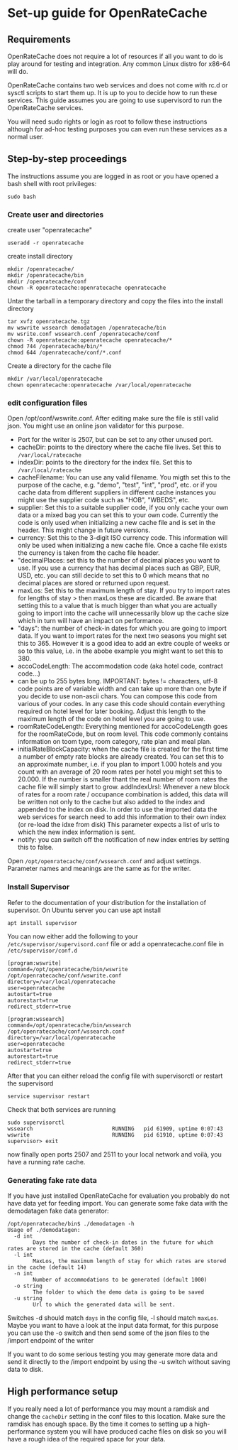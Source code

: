# Set-up guide for OpenRateCache #

## Requirements ##
OpenRateCache does not require a lot of resources if all you want to do 
is play around for testing and integration. Any common Linux distro
for x86-64 will do.

OpenRateCache contains two web services and does not come with rc.d 
or sysctl scripts to start them up. It is up to you to decide 
how to run these services. This guide assumes you are going
to use supervisord to run the OpenRateCache services.

You will need sudo rights or login as root to follow these instructions
although for ad-hoc testing purposes you can even run these services as
a normal user.

## Step-by-step proceedings ##

The instructions assume you are logged in as root or you have opened
a bash shell with root privileges:
```
sudo bash
```

### Create user and directories ###

create user "openratecache"
```
useradd -r openratecache
```

create install directory
```
mkdir /openratecache/
mkdir /openratecache/bin
mkdir /openratecache/conf
chown -R openratecache:openratecache openratecache
```

Untar the tarball in a temporary directory and copy 
the files into the install directory

```
tar xvfz openratecache.tgz
mv wswrite wssearch demodatagen /openratecache/bin
mv wsrite.conf wssearch.conf /openratecache/conf
chown -R openratecache:openratecache openratecache/*
chmod 744 /openratecache/bin/*
chmod 644 /openratecache/conf/*.conf
```

Create a directory for the cache file
```
mkdir /var/local/openratecache
chown openratecache:openratecache /var/local/openratecache
```
### edit configuration files ###

Open /opt/conf/wswrite.conf. After editing make sure the file
is still valid json. You might use an online json validator
for this purpose.

- Port for the writer is 2507, but can be set to any other 
  unused port.
- cacheDir: points to the directory where the cache file lives. 
  Set this to `/var/local/ratecache`
- indexDir: points to the directory for the index file. 
  Set this to `/var/local/ratecache`
- cacheFilename: You can use any valid filename. You migth set this
  to the purpose of the cache, e.g. "demo", "test", "int", "prod", etc.
  or if you cache data from different suppliers in different cache 
  instances you might use the supplier code such as "HOB", "WBEDS", etc.
- supplier: Set this to a suitable supplier code, if you only cache
  your own data or a mixed bag you can set this to your own code. Currently
  the code is only used when initializing a new cache file and is set in 
  the header. This might change in future versions.
- currency: Set this to the 3-digit ISO currency code. This information will
  only be used when initializing a new cache file. Once a cache file exists
  the currency is taken from the cache file header.
- "decimalPlaces: set this to the number of decimal places you want to use.
  If you use a currency that has decimal places such as GBP, EUR, USD, etc.
  you can still decide to set this to 0 which means that no decimal places
  are stored or returned upon request.
- maxLos: Set this to the maximum length of stay. If you try to import rates 
  for lengths of stay > then maxLos these are dicarded. Be aware that setting
  this to a value that is much bigger than what you are actually going to 
  import into the cache will unnecessarily blow up the cache size which in 
  turn will have an impact on performance.
- "days": the number of check-in dates for which you are going to import data.
  If you want to import rates for the next two seasons you might set this to
  365. However it is a good idea to add an extre couple of weeks or so to this
  value, i.e. in the abobe example you might want to set this to 380.
- accoCodeLength: The accommodation code (aka hotel code, contract code...)
- can be up to 255 bytes long. IMPORTANT: bytes != characters, utf-8 code
  points are of variable width and can take up more than one byte if you 
  decide to use non-ascii chars. You can compose this code from various of 
  your codes. In any case this code should contain everything required on hotel
  level for later booking. Adjust this length to the maximum length of the 
  code on hotel level you are going to use.
- roomRateCodeLength: Everything mentioned for accoCodeLength goes for 
  the roomRateCode, but on room level. This code commonly contains information
  on toom type, room category, rate plan and meal plan.
- initialRateBlockCapacity: when the cache file is created for the first time
  a number of empty rate blocks are already created. You can set this to 
  an approximate number, i.e. if you plan to import 1.000 hotels and you 
  count with an average of 20 room rates per hotel you might set this
  to 20.000. If the number is smaller thant the real number of room rates
  the cache file will simply start to grow.
  addIndexUrsl: Whenever a new block of rates for a room rate / occupance
  combination is added, this data will be written not only to the cache
  but also added to the index and appended to the index on disk. In order
  to use the imported data the web services for search need to add this
  information to their own index (or re-load the idxe from disk) This parameter
  expects a list of urls to which the new index information is sent.
- notify: you can switch off the notification of new index entries by setting
  this to false. 
  
Open `/opt/openratecache/conf/wssearch.conf` and adjust settings. Parameter names
and meanings are the same as for the writer.

### Install Supervisor ###
Refer to the documentation of your distribution for the installation of supervisor. 
On Ubuntu server you can use apt install
```
apt install supervisor
```

You can now either add the following to your `/etc/supervisor/supervisord.conf` file or add a 
openratecache.conf file in `/etc/supervisor/conf.d` 

```
[program:wswrite]
command=/opt/openratecache/bin/wswrite /opt/openratecache/conf/wswrite.conf
directory=/var/local/openratecache
user=openratecache
autostart=true
autorestart=true
redirect_stderr=true

[program:wssearch]
command=/opt/openratecache/bin/wssearch /opt/openratecache/conf/wssearch.conf
directory=/var/local/openratecache
user=openratecache
autostart=true
autorestart=true
redirect_stderr=true
```

After that you can either reload the config file with supervisorctl or restart the supervisord
```
service supervisor restart
```

Check that both services are running
```
sudo supervisorctl
wssearch                         RUNNING   pid 61909, uptime 0:07:43
wswrite                          RUNNING   pid 61910, uptime 0:07:43
supervisor> exit
```
now finally open ports 2507 and 2511 to your local network and voilà, you have a running rate cache.

### Generating fake rate data ###
If you have just installed OpenRateCache for evaluation you probably do not have data yet 
for feeding import. You can  generate some fake data with the demodatagen fake data generator:
```
/opt/openratecache/bin$ ./demodatagen -h
Usage of ./demodatagen:
  -d int
    	Days the number of check-in dates in the future for which rates are stored in the cache (default 360)
  -l int
    	MaxLos, the maximum length of stay for which rates are stored in the cache (default 14)
  -n int
    	Number of accommodations to be generated (default 1000)
  -o string
    	The folder to which the demo data is going to be saved
  -u string
    	Url to which the generated data will be sent.
```
Switches -d should match `days` in the config file, -l should match `maxLos`.
Maybe you want to have a look at the input data format, for this purpose you can use the -o switch and
then send some of the json files to the /import endpoint of the writer

If you want to do some serious testing you may generate more data and send it directly to the /import endpoint
by using the -u switch without saving data to disk.

## High performance setup ##
If you really need a lot of performance you may mount a ramdisk and change the `cacheDir` setting in the conf files
to this location. Make sure the ramdisk has enough space. By the time it comes to setting up a high-performance
system you will have produced cache files on disk so you will have a rough idea of the required space for your data.



